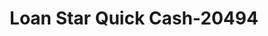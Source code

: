 ---
f_zip-code: 30523
f_state-code: GA
title: Loan Star Quick Cash-20494
f_phone: 706-754-7100
f_city-only: Clarkesville
f_address: 2580 Highway 356 Clarkesville
f_location-unique-id: '20494'
slug: loan-star-quick-cash-20494
updated-on: '2024-05-30T13:46:58.046Z'
created-on: '2024-05-30T13:36:59.803Z'
published-on: '2024-05-30T13:54:32.469Z'
f_city-state: cms/city/clarkesville-ga.md
f_company: cms/company/loan-star-quick-cash.md
f_state: cms/state/georgia.md
layout: '[payday-loan].html'
tags: payday-loan
---
